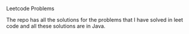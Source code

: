 Leetcode Problems

The repo has all the solutions for the problems that I have solved in leet code and all these solutions are in Java. 
